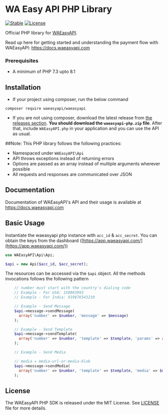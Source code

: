 # WA Easy API PHP Library

[![Stable](https://img.shields.io/badge/stable-v1.0.0-blue.svg)](https://packagist.org/packages/waeasyapi/waeasyapi#2.8.0) [![License](https://poser.pugx.org/waeasyapi/waeasyapi/license.svg)](https://packagist.org/packages/waeasyapi/waeasyapi)

Official PHP library for [WAEasyAPI](https://docs.waeasyapi.com/).

Read up here for getting started and understanding the payment flow with WAEasyAPI: <https://docs.waeasyapi.com>

### Prerequisites
- A minimum of PHP 7.3 upto 8.1


## Installation

-   If your project using composer, run the below command

```
composer require waeasyapi/waeasyapi
```

- If you are not using composer, download the latest release from [the releases section](https://github.com/waeasyapi/waeasyapi-php/releases).
    **You should download the `waeasyapi-php.zip` file**.
    After that, include `WAEasyAPI.php` in your application and you can use the API as usual.

##Note:
This PHP library follows the following practices:

- Namespaced under `WAEasyAPI\Api`
- API throws exceptions instead of returning errors
- Options are passed as an array instead of multiple arguments wherever possible
- All requests and responses are communicated over JSON

## Documentation

Documentation of WAEasyAPI's API and their usage is available at <https://docs.waeasyapi.com>

## Basic Usage

Instantiate the waeasyapi php instance with `acc_id` & `acc_secret`. You can obtain the keys from the dashboard ([https://app.waeasyapi.com/](https://app.waeasyapi.com/))

```php
use WAEasyAPI\Api\Api;

$api = new Api($acc_id, $acc_secret);
```

The resources can be accessed via the `$api` object. All the methods invocations follows the following pattern

```php
    // number must start with the country's dialing code
    // Example - For USA: 158883993
    // Example - For India: 919876543210

    // Example - Send Message
    $api->message->sendMessage(
      array('number' => $number, 'message' => $message)
    );

    // Example - Send Template
    $api->message->sendTemplate(
      array('number' => $number, 'template' => $template, 'params' => array())
    );

    // Example - Send Media

    // media = media-url-or-media-blob
    $api->message->sendMedia(
      array('number' => $number, 'template' => $template, 'media' => $media, 'params' => array())
    );
```


## License

The WAEasyAPI PHP SDK is released under the MIT License. See [LICENSE](LICENSE) file for more details.
